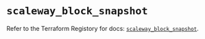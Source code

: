 # `scaleway_block_snapshot`

Refer to the Terraform Registory for docs: [`scaleway_block_snapshot`](https://registry.terraform.io/providers/scaleway/scaleway/2.39.0/docs/resources/block_snapshot).
